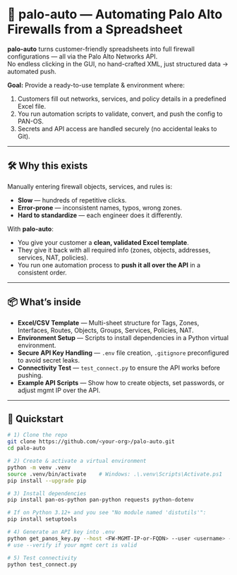 # 🚀 palo-auto — Automating Palo Alto Firewalls from a Spreadsheet

**palo-auto** turns customer-friendly spreadsheets into full firewall configurations — all via the Palo Alto Networks API.  
No endless clicking in the GUI, no hand-crafted XML, just structured data → automated push.  

**Goal:** Provide a ready-to-use template & environment where:
1. Customers fill out networks, services, and policy details in a predefined Excel file.
2. You run automation scripts to validate, convert, and push the config to PAN-OS.
3. Secrets and API access are handled securely (no accidental leaks to Git).

---

## 🛠 Why this exists

Manually entering firewall objects, services, and rules is:
- **Slow** —  hundreds of repetitive clicks.
- **Error-prone** — inconsistent names, typos, wrong zones.
- **Hard to standardize** — each engineer does it differently.

With **palo-auto**:
- You give your customer a **clean, validated Excel template**.
- They give it back with all required info (zones, objects, addresses, services, NAT, policies).
- You run one automation process to **push it all over the API** in a consistent order.

---

## 📦 What’s inside

- **Excel/CSV Template** — Multi-sheet structure for Tags, Zones, Interfaces, Routes, Objects, Groups, Services, Policies, NAT.
- **Environment Setup** — Scripts to install dependencies in a Python virtual environment.
- **Secure API Key Handling** — `.env` file creation, `.gitignore` preconfigured to avoid secret leaks.
- **Connectivity Test** — `test_connect.py` to ensure the API works before pushing.
- **Example API Scripts** — Show how to create objects, set passwords, or adjust mgmt IP over the API.

---

## 🚀 Quickstart

```bash
# 1) Clone the repo
git clone https://github.com/<your-org>/palo-auto.git
cd palo-auto

# 2) Create & activate a virtual environment
python -m venv .venv
source .venv/bin/activate    # Windows: .\.venv\Scripts\Activate.ps1
pip install --upgrade pip

# 3) Install dependencies
pip install pan-os-python pan-python requests python-dotenv

# If on Python 3.12+ and you see "No module named 'distutils'":
pip install setuptools

# 4) Generate an API key into .env
python get_panos_key.py --host <FW-MGMT-IP-or-FQDN> --user <username> --no-verify
# use --verify if your mgmt cert is valid

# 5) Test connectivity
python test_connect.py
